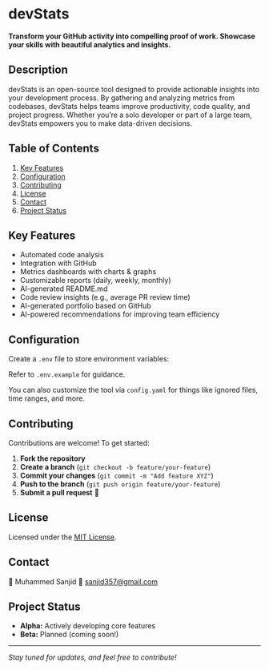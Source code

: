 # devStats

**Transform your GitHub activity into compelling proof of work. Showcase your skills with beautiful analytics and insights.**

## Description

devStats is an open-source tool designed to provide actionable insights into your development process. By gathering and analyzing metrics from codebases, devStats helps teams improve productivity, code quality, and project progress. Whether you’re a solo developer or part of a large team, devStats empowers you to make data-driven decisions.

## Table of Contents

1. [Key Features](#key-features)
2. [Configuration](#configuration)
3. [Contributing](#contributing)
4. [License](#license)
5. [Contact](#contact)
6. [Project Status](#project-status)

## Key Features

- Automated code analysis
- Integration with GitHub
- Metrics dashboards with charts & graphs
- Customizable reports (daily, weekly, monthly)
- AI-generated README.md
- Code review insights (e.g., average PR review time)
- AI-generated portfolio based on GitHub
- AI-powered recommendations for improving team efficiency

## Configuration

Create a `.env` file to store environment variables:

Refer to `.env.example` for guidance.

You can also customize the tool via `config.yaml` for things like ignored files, time ranges, and more.

## Contributing

Contributions are welcome! To get started:

1. **Fork the repository**
2. **Create a branch** (`git checkout -b feature/your-feature`)
3. **Commit your changes** (`git commit -m "Add feature XYZ"`)
4. **Push to the branch** (`git push origin feature/your-feature`)
5. **Submit a pull request** 🚀

## License

Licensed under the [MIT License](LICENSE).

## Contact

👤 Muhammed Sanjid
📧 sanjid357@gmail.com

## Project Status

- **Alpha:** Actively developing core features
- **Beta:** Planned (coming soon!)

---

_Stay tuned for updates, and feel free to contribute!_
